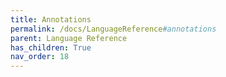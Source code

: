 ```yaml
---
title: Annotations
permalink: /docs/LanguageReference#annotations
parent: Language Reference
has_children: True
nav_order: 18
---
```

